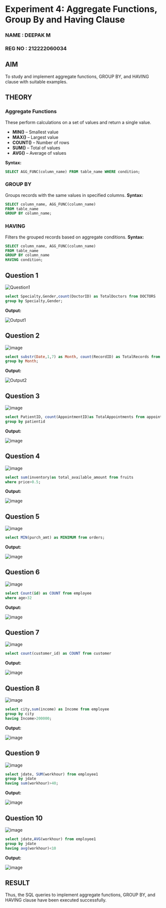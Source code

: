 # Experiment 4: Aggregate Functions, Group By and Having Clause
### NAME : DEEPAK M
### REG NO : 212222060034
## AIM
To study and implement aggregate functions, GROUP BY, and HAVING clause with suitable examples.

## THEORY

### Aggregate Functions
These perform calculations on a set of values and return a single value.

- **MIN()** – Smallest value  
- **MAX()** – Largest value  
- **COUNT()** – Number of rows  
- **SUM()** – Total of values  
- **AVG()** – Average of values

**Syntax:**
```sql
SELECT AGG_FUNC(column_name) FROM table_name WHERE condition;
```
### GROUP BY
Groups records with the same values in specified columns.
**Syntax:**
```sql
SELECT column_name, AGG_FUNC(column_name)
FROM table_name
GROUP BY column_name;
```
### HAVING
Filters the grouped records based on aggregate conditions.
**Syntax:**
```sql
SELECT column_name, AGG_FUNC(column_name)
FROM table_name
GROUP BY column_name
HAVING condition;
```

**Question 1**
--
![Question1](https://github.com/user-attachments/assets/050d5621-4398-433e-859d-5c345be6132d)


```sql
select Specialty,Gender,count(DoctorID) as TotalDoctors from DOCTORS
group by Specialty,Gender;
```

**Output:**

![Output1](https://github.com/user-attachments/assets/ddbeb28a-4944-4d1c-b7a0-90eef86e4317)

**Question 2**
---
![image](https://github.com/user-attachments/assets/9cf4ba2e-0139-490c-882c-dc710eee9f66)


```sql
select substr(Date,1,7) as Month, count(RecordID) as TotalRecords from medicalrecords
group by Month;
```

**Output:**

![Output2](https://github.com/user-attachments/assets/199fd353-cf43-4e01-8fb8-f857f6dc8995)

**Question 3**
---
![image](https://github.com/user-attachments/assets/9ccd0504-abea-492a-8bfa-b0851808c88a)


```sql
select PatientID, count(AppointmentID)as TotalAppointments from appointments
group by patientid
```

**Output:**

![image](https://github.com/user-attachments/assets/515a34cc-0216-4d15-b2bd-33b4a50d7f3c)


**Question 4**
---
![image](https://github.com/user-attachments/assets/51475f5a-e881-4ac2-b8e6-fb3381a39364)


```sql
select sum(inventory)as total_available_amount from fruits
where price>0.5;
```

**Output:**

![image](https://github.com/user-attachments/assets/5dec8b49-c3ed-49ba-8f8d-69c89219d001)


**Question 5**
---
![image](https://github.com/user-attachments/assets/58aff6d2-ac5b-4be8-9b7d-928defd8674a)


```sql
select MIN(purch_amt) as MINIMUM from orders;
```

**Output:**

![image](https://github.com/user-attachments/assets/64c17ab2-ec8a-45fa-ae21-56407e47b832)


**Question 6**
---
![image](https://github.com/user-attachments/assets/4c359d2b-ca6e-45aa-9b40-50ac023fd577)


```sql
select Count(id) as COUNT from employee
where age>32
```

**Output:**

![image](https://github.com/user-attachments/assets/2b9a5029-0ed1-4c84-8f44-08210293170d)


**Question 7**
---
![image](https://github.com/user-attachments/assets/0c50f593-b0d0-4f24-b75b-810da31ae495)


```sql
select count(customer_id) as COUNT from customer
```

**Output:**

![image](https://github.com/user-attachments/assets/29d1d9e5-d754-44e6-8a83-0b02cd7f0729)


**Question 8**
---
![image](https://github.com/user-attachments/assets/5f4fc90d-a96a-489e-976d-86d240c359fc)


```sql
select city,sum(income) as Income from employee
group by city
having Income>200000;
```

**Output:**

![image](https://github.com/user-attachments/assets/9bdda9fe-918b-4f90-9221-d0bcd3a40066)


**Question 9**
---
![image](https://github.com/user-attachments/assets/386d656e-199c-4827-8d7e-e1bfc40cbe15)


```sql
select jdate, SUM(workhour) from employee1
group by jdate
having sum(workhour)>40;
```

**Output:**

![image](https://github.com/user-attachments/assets/1612a662-7719-4c9b-bda8-6722c09b38d7)


**Question 10**
---
![image](https://github.com/user-attachments/assets/e92a06c7-9d2e-4bda-b18b-fcb63e84160f)


```sql
select jdate,AVG(workhour) from employee1
group by jdate
having avg(workhour)<10
```

**Output:**

![image](https://github.com/user-attachments/assets/b09503c6-fb20-4b57-a5f9-7d64e1c7f9af)



## RESULT
Thus, the SQL queries to implement aggregate functions, GROUP BY, and HAVING clause have been executed successfully.
